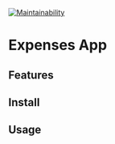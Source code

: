 [![Maintainability](https://api.codeclimate.com/v1/badges/eaef5cd7a85d970462d1/maintainability)](https://codeclimate.com/github/kaziamov/expenses-app/maintainability)

# Expenses App

## Features

## Install

## Usage